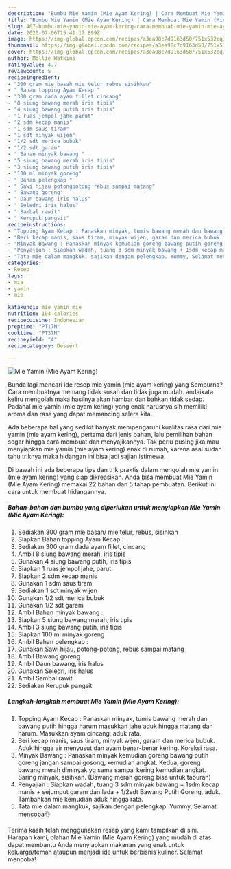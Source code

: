 ```yaml
---
description: "Bumbu Mie Yamin (Mie Ayam Kering) | Cara Membuat Mie Yamin (Mie Ayam Kering) Yang Enak Dan Mudah"
title: "Bumbu Mie Yamin (Mie Ayam Kering) | Cara Membuat Mie Yamin (Mie Ayam Kering) Yang Enak Dan Mudah"
slug: 407-bumbu-mie-yamin-mie-ayam-kering-cara-membuat-mie-yamin-mie-ayam-kering-yang-enak-dan-mudah
date: 2020-07-06T15:41:17.899Z
image: https://img-global.cpcdn.com/recipes/a3ea98c7d9163d50/751x532cq70/mie-yamin-mie-ayam-kering-foto-resep-utama.jpg
thumbnail: https://img-global.cpcdn.com/recipes/a3ea98c7d9163d50/751x532cq70/mie-yamin-mie-ayam-kering-foto-resep-utama.jpg
cover: https://img-global.cpcdn.com/recipes/a3ea98c7d9163d50/751x532cq70/mie-yamin-mie-ayam-kering-foto-resep-utama.jpg
author: Mollie Watkins
ratingvalue: 4.7
reviewcount: 5
recipeingredient:
- "300 gram mie basah mie telur rebus sisihkan"
- " Bahan topping Ayam Kecap "
- "300 gram dada ayam fillet cincang"
- "8 siung bawang merah iris tipis"
- "4 siung bawang putih iris tipis"
- "1 ruas jempol jahe parut"
- "2 sdm kecap manis"
- "1 sdm saus tiram"
- "1 sdt minyak wijen"
- "1/2 sdt merica bubuk"
- "1/2 sdt garam"
- " Bahan minyak bawang "
- "5 siung bawang merah iris tipis"
- "3 siung bawang putih iris tipis"
- "100 ml minyak goreng"
- " Bahan pelengkap "
- " Sawi hijau potongpotong rebus sampai matang"
- " Bawang goreng"
- " Daun bawang iris halus"
- " Seledri iris halus"
- " Sambal rawit"
- " Kerupuk pangsit"
recipeinstructions:
- "Topping Ayam Kecap : Panaskan minyak, tumis bawang merah dan bawang putih hingga harum masukkan jahe aduk hingga matang dan harum. Masukkan ayam cincang, aduk rata."
- "Beri kecap manis, saus tiram, minyak wijen, garam dan merica bubuk. Aduk hingga air menyusut dan ayam benar-benar kering. Koreksi rasa."
- "Minyak Bawang : Panaskan minyak kemudian goreng bawang putih goreng jangan sampai gosong, kemudian angkat. Kedua, goreng bawang merah diminyak yg sama sampai kering kemudian angkat. Saring minyak, sisihkan. (Bawang merah goreng bisa untuk taburan)"
- "Penyajian : Siapkan wadah, tuang 3 sdm minyak bawang + 1sdm kecap manis + sejumput garam dan lada + 1/2sdt Bawang Putih Goreng, aduk. Tambahkan mie kemudian aduk hingga rata."
- "Tata mie dalam mangkuk, sajikan dengan pelengkap. Yummy, Selamat mencoba👌"
categories:
- Resep
tags:
- mie
- yamin
- mie

katakunci: mie yamin mie 
nutrition: 104 calories
recipecuisine: Indonesian
preptime: "PT17M"
cooktime: "PT37M"
recipeyield: "4"
recipecategory: Dessert

---
```



![Mie Yamin (Mie Ayam Kering)](https://img-global.cpcdn.com/recipes/a3ea98c7d9163d50/751x532cq70/mie-yamin-mie-ayam-kering-foto-resep-utama.jpg)

Bunda lagi mencari ide resep mie yamin (mie ayam kering) yang Sempurna? Cara membuatnya memang tidak susah dan tidak juga mudah. andaikata keliru mengolah maka hasilnya akan hambar dan bahkan tidak sedap. Padahal mie yamin (mie ayam kering) yang enak harusnya sih memiliki aroma dan rasa yang dapat memancing selera kita.



Ada beberapa hal yang sedikit banyak mempengaruhi kualitas rasa dari mie yamin (mie ayam kering), pertama dari jenis bahan, lalu pemilihan bahan segar hingga cara membuat dan menyajikannya. Tak perlu pusing jika mau menyiapkan mie yamin (mie ayam kering) enak di rumah, karena asal sudah tahu triknya maka hidangan ini bisa jadi sajian istimewa.


Di bawah ini ada beberapa tips dan trik praktis dalam mengolah mie yamin (mie ayam kering) yang siap dikreasikan. Anda bisa membuat Mie Yamin (Mie Ayam Kering) memakai 22 bahan dan 5 tahap pembuatan. Berikut ini cara untuk membuat hidangannya.

<!--inarticleads1-->

##### Bahan-bahan dan bumbu yang diperlukan untuk menyiapkan Mie Yamin (Mie Ayam Kering):

1. Sediakan 300 gram mie basah/ mie telur, rebus, sisihkan
1. Siapkan  Bahan topping Ayam Kecap :
1. Sediakan 300 gram dada ayam fillet, cincang
1. Ambil 8 siung bawang merah, iris tipis
1. Gunakan 4 siung bawang putih, iris tipis
1. Siapkan 1 ruas jempol jahe, parut
1. Siapkan 2 sdm kecap manis
1. Gunakan 1 sdm saus tiram
1. Sediakan 1 sdt minyak wijen
1. Gunakan 1/2 sdt merica bubuk
1. Gunakan 1/2 sdt garam
1. Ambil  Bahan minyak bawang :
1. Siapkan 5 siung bawang merah, iris tipis
1. Ambil 3 siung bawang putih, iris tipis
1. Siapkan 100 ml minyak goreng
1. Ambil  Bahan pelengkap :
1. Gunakan  Sawi hijau, potong-potong, rebus sampai matang
1. Ambil  Bawang goreng
1. Ambil  Daun bawang, iris halus
1. Gunakan  Seledri, iris halus
1. Ambil  Sambal rawit
1. Sediakan  Kerupuk pangsit




<!--inarticleads2-->

##### Langkah-langkah membuat Mie Yamin (Mie Ayam Kering):

1. Topping Ayam Kecap : Panaskan minyak, tumis bawang merah dan bawang putih hingga harum masukkan jahe aduk hingga matang dan harum. Masukkan ayam cincang, aduk rata.
1. Beri kecap manis, saus tiram, minyak wijen, garam dan merica bubuk. Aduk hingga air menyusut dan ayam benar-benar kering. Koreksi rasa.
1. Minyak Bawang : Panaskan minyak kemudian goreng bawang putih goreng jangan sampai gosong, kemudian angkat. Kedua, goreng bawang merah diminyak yg sama sampai kering kemudian angkat. Saring minyak, sisihkan. (Bawang merah goreng bisa untuk taburan)
1. Penyajian : Siapkan wadah, tuang 3 sdm minyak bawang + 1sdm kecap manis + sejumput garam dan lada + 1/2sdt Bawang Putih Goreng, aduk. Tambahkan mie kemudian aduk hingga rata.
1. Tata mie dalam mangkuk, sajikan dengan pelengkap. Yummy, Selamat mencoba👌




Terima kasih telah menggunakan resep yang kami tampilkan di sini. Harapan kami, olahan Mie Yamin (Mie Ayam Kering) yang mudah di atas dapat membantu Anda menyiapkan makanan yang enak untuk keluarga/teman ataupun menjadi ide untuk berbisnis kuliner. Selamat mencoba!
